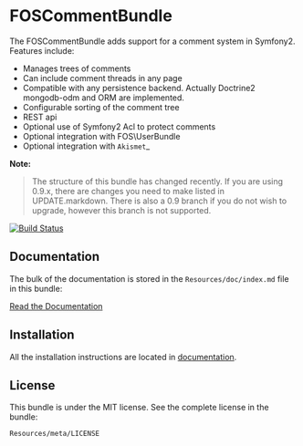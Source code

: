 FOSCommentBundle
=============

The FOSCommentBundle adds support for a comment system in Symfony2. Features include:

- Manages trees of comments
- Can include comment threads in any page
- Compatible with any persistence backend. Actually Doctrine2 mongodb-odm and ORM are implemented.
- Configurable sorting of the comment tree
- REST api
- Optional use of Symfony2 Acl to protect comments
- Optional integration with FOS\UserBundle
- Optional integration with `Akismet`_
 
**Note:**

> The structure of this bundle has changed recently. If you are using 0.9.x, there are changes you need to make listed in UPDATE.markdown. There is also a 0.9 branch if you do not wish to upgrade, however this branch is not supported.

[![Build Status](https://secure.travis-ci.org/FriendsOfSymfony/FOSCommentBundle.png?branch=master)](http://travis-ci.org/FriendsOfSymfony/FOSCommentBundle)

Documentation
-------------

The bulk of the documentation is stored in the `Resources/doc/index.md`
file in this bundle:

[Read the Documentation](https://github.com/FriendsOfSymfony/FOSCommentBundle/blob/master/Resources/doc/index.md)

Installation
------------

All the installation instructions are located in [documentation](https://github.com/FriendsOfSymfony/FOSCommentBundle/blob/master/Resources/doc/index.md).

License
-------

This bundle is under the MIT license. See the complete license in the bundle:

    Resources/meta/LICENSE
